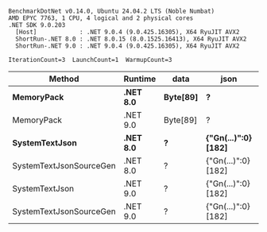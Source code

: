 ```

BenchmarkDotNet v0.14.0, Ubuntu 24.04.2 LTS (Noble Numbat)
AMD EPYC 7763, 1 CPU, 4 logical and 2 physical cores
.NET SDK 9.0.203
  [Host]            : .NET 9.0.4 (9.0.425.16305), X64 RyuJIT AVX2
  ShortRun-.NET 8.0 : .NET 8.0.15 (8.0.1525.16413), X64 RyuJIT AVX2
  ShortRun-.NET 9.0 : .NET 9.0.4 (9.0.425.16305), X64 RyuJIT AVX2

IterationCount=3  LaunchCount=1  WarmupCount=3  

```
| Method                  | Runtime  | data     | json                | Mean      | Error      | StdDev   | Min       | Max       | Gen0   | Allocated |
|------------------------ |--------- |--------- |-------------------- |----------:|-----------:|---------:|----------:|----------:|-------:|----------:|
| **MemoryPack**              | **.NET 8.0** | **Byte[89]** | **?**                   |  **51.82 ns** |   **6.514 ns** | **0.357 ns** |  **51.46 ns** |  **52.17 ns** | **0.0062** |     **104 B** |
| MemoryPack              | .NET 9.0 | Byte[89] | ?                   |  40.84 ns |   8.491 ns | 0.465 ns |  40.49 ns |  41.37 ns | 0.0062 |     104 B |
| **SystemTextJson**          | **.NET 8.0** | **?**        | **{&quot;Gn(...)&quot;:0} [182]** | **985.84 ns** |  **12.101 ns** | **0.663 ns** | **985.15 ns** | **986.47 ns** | **0.0057** |     **104 B** |
| SystemTextJsonSourceGen | .NET 8.0 | ?        | {&quot;Gn(...)&quot;:0} [182] | 934.86 ns |  19.865 ns | 1.089 ns | 933.78 ns | 935.96 ns | 0.0057 |     104 B |
| SystemTextJson          | .NET 9.0 | ?        | {&quot;Gn(...)&quot;:0} [182] | 947.77 ns | 105.748 ns | 5.796 ns | 944.24 ns | 954.46 ns | 0.0057 |     104 B |
| SystemTextJsonSourceGen | .NET 9.0 | ?        | {&quot;Gn(...)&quot;:0} [182] | 926.91 ns |  11.919 ns | 0.653 ns | 926.16 ns | 927.31 ns | 0.0057 |     104 B |
